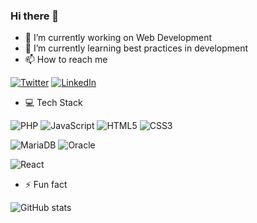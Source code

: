 ### Hi there 👋 

- 🔭 I’m currently working on Web Development
- 🌱 I’m currently learning best practices in development
- 📫 How to reach me

[![Twitter](https://img.shields.io/badge/Twitter-%231DA1F2.svg?style=for-the-badge&logo=Twitter&logoColor=white)](https://twitter.com/BodasJavier)
[![LinkedIn](https://img.shields.io/badge/linkedin-%230077B5.svg?style=for-the-badge&logo=linkedin&logoColor=white)](https://www.linkedin.com/in/javier-gonz%C3%A1lez-bodas-70a59787/)

- 💻 Tech Stack

![PHP](https://img.shields.io/badge/php-%23777BB4.svg?style=for-the-badge&logo=php&logoColor=white)
![JavaScript](https://img.shields.io/badge/javascript-%23323330.svg?style=for-the-badge&logo=javascript&logoColor=%23F7DF1E)
![HTML5](https://img.shields.io/badge/html5-%23E34F26.svg?style=for-the-badge&logo=html5&logoColor=white)
![CSS3](https://img.shields.io/badge/css3-%231572B6.svg?style=for-the-badge&logo=css3&logoColor=white)

![MariaDB](https://img.shields.io/badge/MariaDB-003545?style=for-the-badge&logo=mariadb&logoColor=white)
![Oracle](https://img.shields.io/badge/Oracle-F80000?style=for-the-badge&logo=oracle&logoColor=white)

![React](https://img.shields.io/badge/react-%2320232a.svg?style=for-the-badge&logo=react&logoColor=%2361DAFB)

- ⚡ Fun fact

![GitHub stats](https://github-readme-stats.vercel.app/api?username=javibodas&show_icons=true&theme=gruvbox&hide=issues)
